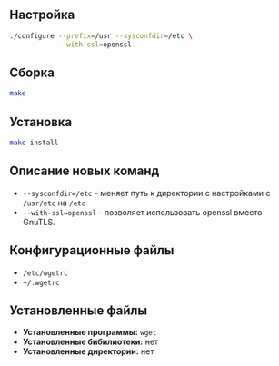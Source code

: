 <package-info :package="package" instsize showsbu2></package-info>

<script>
		new Vue({
		el: '#main',
		data: { package: {} },
		mounted: function () {
				this.getPackage('wget');
		},
		methods: {
			getPackage: function(name) {
					getPackage(name)
					.then(response => this.package = response);
			},
		}
  })
</script>

## Настройка

```bash
./configure --prefix=/usr --sysconfdir=/etc \
            --with-ssl=openssl
```

## Сборка

```bash
make
```

## Установка

```bash
make install
```

## Описание новых команд

* `--sysconfdir=/etc` - меняет путь к директории с настройками с `/usr/etc` на `/etc`
* `--with-ssl=openssl` - позволяет использовать openssl вместо GnuTLS.

## Конфигурационные файлы

* `/etc/wgetrc`
* `~/.wgetrc`

## Установленные файлы

* **Установленные программы:** `wget`
* **Установленные бибилиотеки:** нет
* **Установленные директории:** нет
